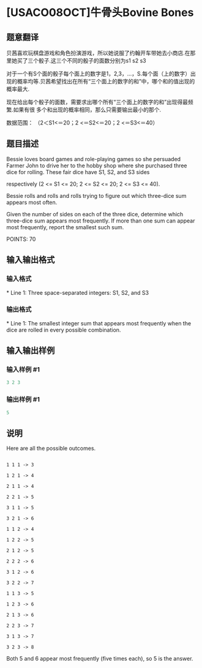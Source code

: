 # [USACO08OCT]牛骨头Bovine Bones

## 题意翻译

贝茜喜欢玩棋盘游戏和角色扮演游戏，所以她说服了约翰开车带她去小商店.在那里她买了三个骰子.这三个不同的骰子的面数分别为s1 s2 s3

对于一个有S个面的骰子每个面上的数字是1，2,3，...，S.每个面（上的数字）出现的概率均等.贝茜希望找出在所有“三个面上的数字的和”中，哪个和的值出现的概率最大.

现在给出每个骰子的面数，需要求出哪个所有“三个面上的数字的和”出现得最频繁.如果有很 多个和出现的概率相同，那么只需要输出最小的那个.

数据范围： （2＜S1<＝20；2 <＝S2<＝20；2 <＝S3<＝40）

## 题目描述

Bessie loves board games and role-playing games so she persuaded Farmer John to drive her to the hobby shop where she purchased three dice for rolling. These fair dice have S1, S2, and S3 sides

respectively (2 <= S1 <= 20; 2 <= S2 <= 20; 2 <= S3 <= 40).

Bessie rolls and rolls and rolls trying to figure out which three-dice sum appears most often.

Given the number of sides on each of the three dice, determine which three-dice sum appears most frequently. If more than one sum can appear most frequently, report the smallest such sum.

POINTS: 70

## 输入输出格式

### 输入格式

\* Line 1: Three space-separated integers: S1, S2, and S3

### 输出格式

\* Line 1: The smallest integer sum that appears most frequently when the dice are rolled in every possible combination.

## 输入输出样例

### 输入样例 #1

```cpp
3 2 3 

```
### 输出样例 #1

```cpp
5 

```
## 说明

Here are all the possible outcomes.

```

1 1 1 -> 3

1 2 1 -> 4

2 1 1 -> 4

2 2 1 -> 5

3 1 1 -> 5

3 2 1 -> 6

1 1 2 -> 4

1 2 2 -> 5

2 1 2 -> 5

2 2 2 -> 6

3 1 2 -> 6

3 2 2 -> 7

1 1 3 -> 5

1 2 3 -> 6

2 1 3 -> 6

2 2 3 -> 7

3 1 3 -> 7

3 2 3 -> 8

```

Both 5 and 6 appear most frequently (five times each), so 5 is the answer.

